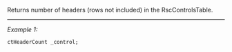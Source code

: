 Returns number of headers (rows not included) in the RscControlsTable.


---
*Example 1:*
```sqf
ctHeaderCount _control;
```